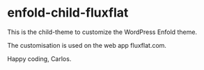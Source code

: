 enfold-child-fluxflat
====================

This is the child-theme to customize the WordPress Enfold theme.

The customisation is used on the web app fluxflat.com.

Happy coding,
Carlos.
